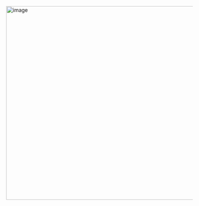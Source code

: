<img width="522" alt="image" src="https://github.com/sejongsmarcle/2024_Spring_Kaggle_Study/assets/146776617/25b1ecfb-ad75-4151-a6ad-724bb1d8c699">
